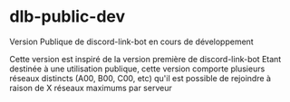 # dlb-public-dev

Version Publique de discord-link-bot en cours de développement

Cette version est inspiré de la version première de discord-link-bot
Etant destinée à une utilisation publique, cette version comporte plusieurs réseaux distincts (A00, B00, C00, etc)
qu'il est possible de rejoindre à raison de X réseaux maximums par serveur
